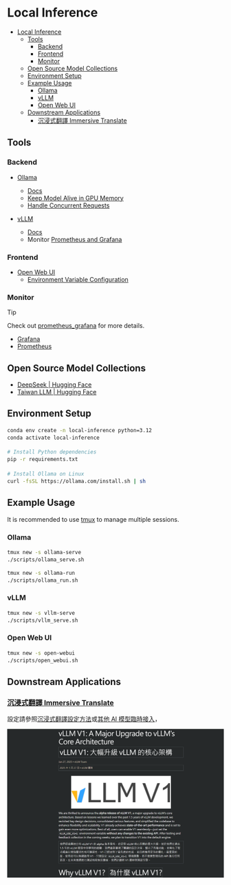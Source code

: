 # Local Inference

- [Local Inference](#local-inference)
  - [Tools](#tools)
    - [Backend](#backend)
    - [Frontend](#frontend)
    - [Monitor](#monitor)
  - [Open Source Model Collections](#open-source-model-collections)
  - [Environment Setup](#environment-setup)
  - [Example Usage](#example-usage)
    - [Ollama](#ollama)
    - [vLLM](#vllm)
    - [Open Web UI](#open-web-ui)
  - [Downstream Applications](#downstream-applications)
    - [沉浸式翻譯 Immersive Translate](#沉浸式翻譯-immersive-translate)

## Tools

### Backend

- [Ollama](https://ollama.com/)

  - [Docs](https://github.com/ollama/ollama/tree/main/docs)
  - [Keep Model Alive in GPU Memory](https://github.com/ollama/ollama/blob/main/docs/faq.md#how-do-i-keep-a-model-loaded-in-memory-or-make-it-unload-immediately)
  - [Handle Concurrent Requests](https://github.com/ollama/ollama/blob/main/docs/faq.md#how-does-ollama-handle-concurrent-requests)

- [vLLM](https://github.com/vllm-project/vllm)
  - [Docs](https://docs.vllm.ai/en/latest/index.html)
  - Monitor [Prometheus and Grafana](https://docs.vllm.ai/en/stable/getting_started/examples/prometheus_grafana.html)

### Frontend

- [Open Web UI](https://github.com/open-webui/open-webui)
  - [Environment Variable Configuration](https://docs.openwebui.com/getting-started/env-configuration/)

### Monitor

> [!TIP]
> Check out [prometheus_grafana](./prometheus_grafana) for more details.

- [Grafana](https://github.com/grafana/grafana)
- [Prometheus](https://github.com/prometheus/prometheus)

## Open Source Model Collections

- [DeepSeek | Hugging Face](https://huggingface.co/deepseek-ai)
- [Taiwan LLM | Hugging Face](https://huggingface.co/taiwan-llm)

## Environment Setup

```bash
conda env create -n local-inference python=3.12
conda activate local-inference

# Install Python dependencies
pip -r requirements.txt

# Install Ollama on Linux
curl -fsSL https://ollama.com/install.sh | sh
```

## Example Usage

It is recommended to use [tmux](https://github.com/tmux/tmux) to manage multiple sessions.

### Ollama

```bash
tmux new -s ollama-serve
./scripts/ollama_serve.sh
```

```bash
tmux new -s ollama-run
./scripts/ollama_run.sh
```

### vLLM

```bash
tmux new -s vllm-serve
./scripts/vllm_serve.sh
```

### Open Web UI

```bash
tmux new -s open-webui
./scripts/open_webui.sh
```

## Downstream Applications

### [沉浸式翻譯 Immersive Translate](https://immersivetranslate.com/)

設定請參照[沉浸式翻譯設定方法](./applications/immersive_translate/)或[其他 AI 模型臨時接入](https://immersivetranslate.com/zh-TW/docs/services/ai/)，

![immersive_translate_demo.png](./assets/immersive_translate_demo.png)

